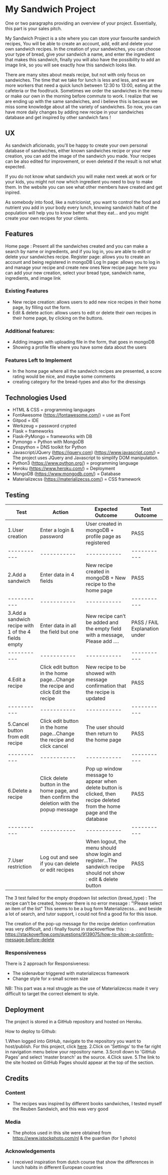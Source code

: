 # My Sandwich Project

One or two paragraphs providing an overview of your project.
Essentially, this part is your sales pitch.

My Sandwich Project is a site where you can store your favourite sandwich recipes, 
You will be able to create an account, add, edit and delete your own sandwich recipes.
In the creation of your sandwiches, you can choose your type of bread, give your sandwich a name, and enter the ingredient that makes this sandwich, finally you will also have the possibility to add an image link, so you will see exactly how this sandwich looks like.

There are many sites about meals recipe, but not with only focus on sandwiches. The time that we take for lunch is less and less, and we are more workers that need a quick lunch between 12:30 to 13:00, eating at the cafeteria or the foodtruck.
Sometimes we order the sandwiches in the menu or make our own in the morning before commute to work.
I realize that we are ending up with the same sandwiches, and i believe this is because we miss some knowledge about all the variety of sandwiches. 
So now, you can have more daily changes by adding new recipe in your sandwiches database and get inspired by other sandwich fans !

## UX
 
As sandwich aficionado, you'll be happy to create your own personal database of sandwiches, either known sandwiches recipe or your new creation, you can add the image of the sandwich you made.
Your recipes can be also edited for improvement, or even deleted if the result is not what expected.

If you do not know what sandwich you will make next week at work or for your kids, you might not now which ingredient you need to buy to make them. In the website you can see what other members have created and get inpired.

As somebody into food, like a nutricionist, you want to control the food and nutrient you add in your body every lunch, knowing sandwich habit of the population will help you to know better what they eat... and you might create your own recipes for your clients.

## Features

Home page : Present all the sandwiches created and you can make a search by name or ingredients, and if you log in, you are able to edit or delete your sandwiches recipe.
Register page: allows you to create an account and being registered in mongoDB
Log In page: allows you to log in and manage your recipe and create new ones
New recipe page: here you can add your new creation, select your bread type, sandwich name, ingredients, and image link

### Existing Features

- New recipe creation: allows users to add new nice recipes in their home page, by filling out the form.
- Edit & delete action: allows users to edit or delete their own recipes in their home page, by clicking on the buttons.

<!-- In addition, you may also use this section to discuss plans for additional features to be implemented in the future: -->
### Additional features:
- Adding images with uploading file in the form, that goes in mongoDB
- Showing a profile file where you have some data about the users 

### Features Left to Implement
- In the home page where all the sandwich recipes are presented, a score rating would be nice, and maybe some comments
- creating category for the bread-types and also for the dressings

## Technologies Used

- HTML & CSS = programming languages
- FontAwesome (https://fontawesome.com/) = use as Font
- Gitpod = IDE 
- Werkzeug = password crypted
- Flask = frameworks
- Flask-PyMongo = frameworks with DB
- Pymongo = Python with MongoDB
- Dnspython = DNS toolkit for Python
- Javascript/JQuery (https://jquery.com)  (https://www.javascript.com/) = The project uses JQuery and Javascript to simplify DOM manipulation.
- Python3 (https://www.python.org/) = programming language
- Heroku (https://www.heroku.com/) = Deployment
- MongoDB (https://www.mongodb.com/) = Database
- Materializecss (https://materializecss.com/) = CSS framework

## Testing

| Test      | Action | Expected Outcome | Test Outcome |
| ----------- | ----------- | ----------- | ----------- |
| 1.User creation | Enter a login & password | User created in mongoDB + profile page as registered | PASS |
| ----------- | ----------- | ----------- | ----------- |
| 2.Add a sandwich     | Enter data in 4 fields       | New recipe created in mongoDB + New recipe to the home page | PASS |
| ----------- | ----------- | ----------- | ----------- |
| 3.Add a sandwich recipe with 1 of the 4 fields empty | Enter data in all the field but one| New recipe can’t be added and the empty field with a message, Please add ….| PASS / FAIL Explanation under |
| ----------- | ----------- | ----------- | ----------- |
| 4.Edit a recipe | Click edit button in the home page...Change the recipe and click Edit the recipe | New recipe to be showed with message confirmation that the recipe is updated | PASS |
| ----------- | ----------- | ----------- | ----------- |
| 5.Cancel button from edit recipe | Click edit button in the home page...Change the recipe and click cancel | The user should then return to the home page | PASS |
| ----------- | ----------- | ----------- | ----------- |
| 6.Delete a recipe | Click delete button in the home page, and then confirm the deletion with the popup message | Pop up window message to appear when delete button is clicked, then recipe deleted from the home page and the database | PASS |
| ----------- | ----------- | ----------- | ----------- |
| 7.User restriction | Log out and see if you can delete or edit recipes | When logout, the menu should show login and register...The sandwich recipe should not show : edit & delete button | PASS |


The 3 test failed for the empty dropdown list selection (bread_type) 
: The recipe can't be created, however there is no error message : "!Please select an item of the list"
This seems to be a bug form Materializecss... and beside a lot of search, and tutor support, i could not find a good fix for this issue.

The creation of the pop-up message for the recipe deletion confirmation was very difficult, and i finally found in stackoverflow this : https://stackoverflow.com/questions/9139075/how-to-show-a-confirm-message-before-delete

### Responsiveness
There is 2 approach for Responsiveness:
- The sidenavbar triggered with materializecss framework 
- Change style for x-small screen size

NB: This part was a real struggle as the use of Materializecss made it very difficult to target the correct element to style.


## Deployment

The project is stored in a GitHub repository and hosted on Heroku.

How to deploy to Github:

1.When logged into GitHub, navigate to the repository you want to host/publish. For this project, click <a href="http://en.wikipedia.org/wiki/Main_Page">here</a>.
2.Click on 'Settings' to the far right in navigation menu below your repository name.
3.Scroll down to 'GitHub Pages' and select 'master branch' as the source.
4.Click save.
5.The link to the site hosted on GitHub Pages should appear at the top of the section.


## Credits

### Content
- The recipes was inspired by different books sandwiches, I tested myself the Reuben Sandwich, and this was very good

### Media
- The photos used in this site were obtained from https://www.istockphoto.com/nl & the guardian (for 1 photo)

### Acknowledgements

- I received inspiration from dutch course that show the differences in lunch habits in different European countries
